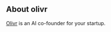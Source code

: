 <!-- auto-about-olivr -->

## About olivr

[Olivr](https://olivr.com) is an AI co-founder for your startup.

<!-- auto-about-olivr -->
